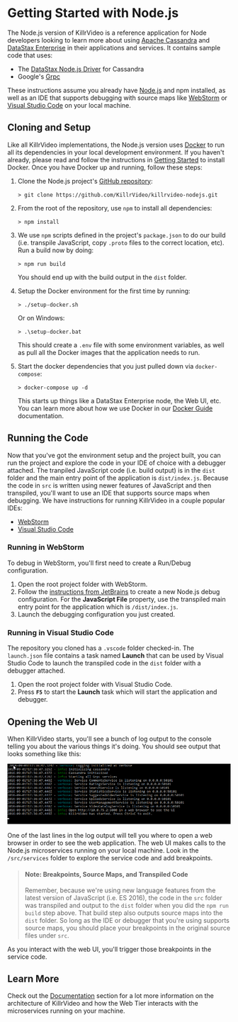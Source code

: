 # Getting Started with Node.js

The Node.js version of KillrVideo is a reference application for Node developers looking to
learn more about using [Apache Cassandra][cassandra] and [DataStax Enterprise][dse] in their
applications and services. It contains sample code that uses:

- The [DataStax Node.js Driver][driver] for Cassandra
- Google's [Grpc][grpc]

These instructions assume you already have [Node.js][node] and npm installed, as well as an 
IDE that supports debugging with source maps like [WebStorm][webstorm] or 
[Visual Studio Code][vscode] on your local machine.

## Cloning and Setup

Like all KillrVideo implementations, the Node.js version uses [Docker][docker] to run all its
dependencies in your local development environment. If you haven't already, please read and
follow the instructions in [Getting Started][getting-started] to install Docker. Once you
have Docker up and running, follow these steps:

1. Clone the Node.js project's [GitHub repository][repo]:
    ```
    > git clone https://github.com/KillrVideo/killrvideo-nodejs.git
    ```
1. From the root of the repository, use `npm` to install all dependencies:
    ```
    > npm install
    ```
1. We use `npm` scripts defined in the project's `package.json` to do our build (i.e.
transpile JavaScript, copy `.proto` files to the correct location, etc). Run a build now by
doing:
    ```
    > npm run build
    ```
    You should end up with the build output in the `dist` folder.

1. Setup the Docker environment for the first time by running:
    ```
    > ./setup-docker.sh
    ```
    Or on Windows:
    ```
    > .\setup-docker.bat
    ```
    This should create a `.env` file with some environment variables, as well as pull all the
    Docker images that the application needs to run.

1. Start the docker dependencies that you just pulled down via `docker-compose`:
    ```
    > docker-compose up -d
    ```
    This starts up things like a DataStax Enterprise node, the Web UI, etc. You can learn
    more about how we use Docker in our [Docker Guide][docker-guide] documentation.
  
## Running the Code

Now that you've got the environment setup and the project built, you can run the project and
explore the code in your IDE of choice with a debugger attached. The tranpiled JavaScript
code (i.e. build output) is in the `dist` folder and the main entry point of the application
is `dist/index.js`. Because the code in `src` is written using newer features of JavaScript
and then transpiled, you'll want to use an IDE that supports source maps when debugging. 
We have instructions for running KillrVideo in a couple popular IDEs:

- [WebStorm](#running-in-webstorm)
- [Visual Studio Code](#running-in-visual-studio-code)

### Running in WebStorm

To debug in WebStorm, you'll first need to create a Run/Debug configuration.

1. Open the root project folder with WebStorm.
1. Follow the [instructions from JetBrains][webstorm-config] to create a new Node.js debug
configuration.  For the **JavaScript File** property, use the transpiled main entry point for
the application which is `/dist/index.js`.
1. Launch the debugging configuration you just created.

### Running in Visual Studio Code

The repository you cloned has a `.vscode` folder checked-in. The `launch.json` file contains
a task named **Launch** that can be used by Visual Studio Code to launch the transpiled code
in the `dist` folder with a debugger attached. 

1. Open the root project folder with Visual Studio Code.
1. Press **`F5`** to start the **Launch** task which will start the application and debugger.

## Opening the Web UI

When KillrVideo starts, you'll see a bunch of log output to the console telling you about the
various things it's doing. You should see output that looks something like this:

![Console Startup Output](/assets/images/nodejs-startup.png)

One of the last lines in the log output will tell you where to open a web browser in order to
see the web application. The web UI makes calls to the Node.js microservices running on your
local machine. Look in the `/src/services` folder to explore the service code and add
breakpoints.

> #### Note: Breakpoints, Source Maps, and Transpiled Code
> Remember, because we're using new language features from the latest version of JavaScript 
> (i.e. ES 2016), the code in the `src` folder was transpiled and output to the `dist` folder 
> when you did the `npm run build` step above. That build step also outputs source maps into 
> the `dist` folder. So long as the IDE or debugger that you're using supports source maps, 
> you should place your breakpoints in the original source files under `src`. 

As you interact with the web UI, you'll trigger those breakpoints in the service code. 

## Learn More

Check out the [Documentation][docs] section for a lot more information on the architecture of
KillrVideo and how the Web Tier interacts with the microservices running on your machine.


[cassandra]: http://cassandra.apache.org/
[dse]: http://www.datastax.com/products/datastax-enterprise
[driver]: https://github.com/datastax/nodejs-driver
[grpc]: http://www.grpc.io/
[node]: https://nodejs.org/
[webstorm]: https://www.jetbrains.com/webstorm/
[vscode]: https://code.visualstudio.com/
[webstorm-config]: https://www.jetbrains.com/help/webstorm/2016.2/running-and-debugging-node-js.html#Node.js_run
[docker]: https://www.docker.com/
[getting-started]: /getting-started/
[repo]: https://github.com/KillrVideo/killrvideo-nodejs
[docker-guide]: /docs/guides/docker/
[docs]: /docs/